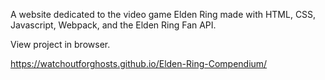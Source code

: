 A website dedicated to the video game Elden Ring made with HTML, CSS, Javascript, Webpack, and the Elden Ring Fan API.

View project in browser. 

https://watchoutforghosts.github.io/Elden-Ring-Compendium/
